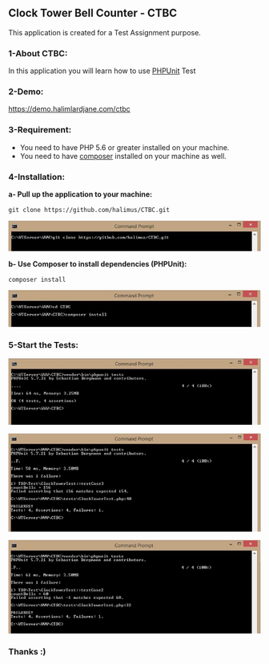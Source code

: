 ## Clock Tower Bell Counter - CTBC

This application is created for a Test Assignment purpose.

### 1-About CTBC:
In this application you will learn how to use [PHPUnit](https://phpunit.de/) Test

### 2-Demo: 
https://demo.halimlardjane.com/ctbc

### 3-Requirement:
- You need to have PHP 5.6 or greater installed on your machine.
- You need to have [composer](https://getcomposer.org/) installed on your machine as well.

### 4-Installation:

**a- Pull up the application to your machine:**

    git clone https://github.com/halimus/CTBC.git
    
![alt tag](https://github.com/halimus/etf/blob/master/public/images/CTBC/1.JPG)
    
**b- Use Composer to install dependencies (PHPUnit):**

    composer install
 
![alt tag](https://github.com/halimus/etf/blob/master/public/images/CTBC/2.JPG)
    
    
### 5-Start the Tests:

![alt tag](https://github.com/halimus/etf/blob/master/public/images/CTBC/3.JPG)
 
![alt tag](https://github.com/halimus/etf/blob/master/public/images/CTBC/4.JPG)
  
![alt tag](https://github.com/halimus/etf/blob/master/public/images/CTBC/5.JPG)


### Thanks :)









